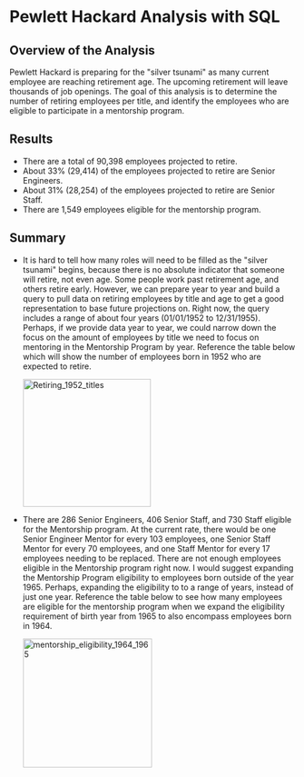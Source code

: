 # Pewlett Hackard Analysis with SQL

## Overview of the Analysis
Pewlett Hackard is preparing for the "silver tsunami" as many current employee are reaching retirement age. The upcoming retirement will leave thousands of job openings. The goal of this analysis is to determine the number of retiring employees per title, and identify the employees who are eligible to participate in a mentorship program.

## Results
* There are a total of 90,398 employees projected to retire.
* About 33% (29,414) of the employees projected to retire are Senior Engineers.
* About 31% (28,254) of the employees projected to retire are Senior Staff.
* There are 1,549 employees eligible for the mentorship program.

## Summary
* It is hard to tell how many roles will need to be filled as the "silver tsunami" begins, because there is no absolute indicator that someone will retire, not even age. Some people work past retirement age, and others retire early. However, we can prepare year to year and build a query to pull data on retiring employees by title and age to get a good representation to base future projections on. Right now, the query includes a range of about four years (01/01/1952 to 12/31/1955). Perhaps, if we provide data year to year, we could narrow down the focus on the amount of employees by title we need to focus on mentoring in the Mentorship Program by year. Reference the table below which will show the number of employees born in 1952 who are expected to retire. 

  <img width="225" alt="Retiring_1952_titles" src="https://user-images.githubusercontent.com/91927712/145349907-bb532afb-9ef9-435c-9dfe-12524a622c06.png">

* There are 286 Senior Engineers, 406 Senior Staff, and 730 Staff eligible for the Mentorship program. At the current rate, there would be one Senior Engineer Mentor for every 103 employees, one Senior Staff Mentor for every 70 employees, and one Staff Mentor for every 17 employees needing to be replaced. There are not enough employees eligible in the Mentorship program right now. I would suggest expanding the Mentorship Program eligibility to employees born outside of the year 1965. Perhaps, expanding the eligibility to to a range of years, instead of just one year. Reference the table below to see how many employees are eligible for the mentorship program when we expand the eligibility requirement of birth year from 1965 to also encompass employees born in 1964. 

  <img width="227" alt="mentorship_eligibility_1964_1965" src="https://user-images.githubusercontent.com/91927712/145349919-121016cb-0a74-46f6-9bab-72ee80797365.png">
